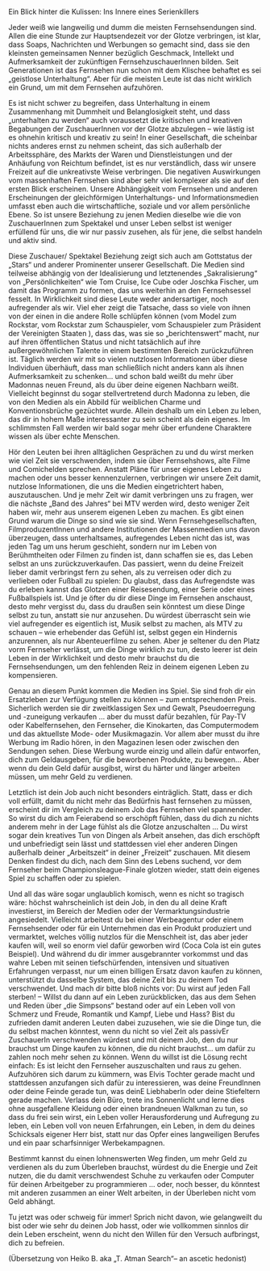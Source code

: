 Ein Blick hinter die Kulissen: Ins Innere eines Serienkillers

Jeder weiß wie langweilig und dumm die meisten Fernsehsendungen sind. Allen die eine Stunde zur Hauptsendezeit vor der Glotze verbringen, ist klar, dass Soaps, Nachrichten und Werbungen so gemacht sind, dass sie den kleinsten gemeinsamen Nenner bezüglich Geschmack, Intellekt und Aufmerksamkeit der zukünftigen FernsehzuschauerInnen bilden. Seit Generationen ist das Fernsehen nun schon mit dem Klischee behaftet es sei „geistlose Unterhaltung“. Aber für die meisten Leute ist das nicht wirklich ein Grund, um mit dem Fernsehen aufzuhören.

Es ist nicht schwer zu begreifen, dass Unterhaltung in einem Zusammenhang mit Dummheit und Belanglosigkeit steht, und dass „unterhalten zu werden“ auch voraussetzt die kritischen und kreativen Begabungen der ZuschauerInnen vor der Glotze abzulegen – wie lästig ist es ohnehin kritisch und kreativ zu sein! In einer Gesellschaft, die scheinbar nichts anderes ernst zu nehmen scheint, das sich außerhalb der Arbeitssphäre, des Markts der Waren und Dienstleistungen und der Anhäufung von Reichtum befindet, ist es nur verständlich, dass wir unsere Freizeit auf die unkreativste Weise verbringen. Die negativen Auswirkungen vom massenhaften Fernsehen sind aber sehr viel komplexer als sie auf den ersten Blick erscheinen. Unsere Abhängigkeit vom Fernsehen und anderen Erscheinungen der gleichförmigen Unterhaltungs- und Informationsmedien umfasst eben auch die wirtschaftliche, soziale und vor allem persönliche Ebene. So ist unsere Beziehung zu jenen Medien dieselbe wie die von ZuschauerInnen zum Spektakel und unser Leben selbst ist weniger erfüllend für uns, die wir nur passiv zusehen, als für jene, die selbst handeln und aktiv sind.

Diese Zuschauer/ Spektakel Beziehung zeigt sich auch am Gottstatus der „Stars“ und anderer Prominenter unserer Gesellschaft. Die Medien sind teilweise abhängig von der Idealisierung und letztenendes „Sakralisierung“ von „Persönlichkeiten“ wie Tom Cruise, Ice Cube oder Joschka Fischer, um damit das Programm zu formen, das uns weiterhin an den Fernsehsessel fesselt. In Wirklichkeit sind diese Leute weder andersartiger, noch aufregender als wir. Viel eher zeigt die Tatsache, dass so viele von ihnen von der einen in die andere Rolle schlüpfen können (vom Model zum Rockstar, vom Rockstar zum Schauspieler, vom Schauspieler zum Präsident der Vereinigten Staaten ), dass das, was sie so „berichtenswert“ macht, nur auf ihren öffentlichen Status und nicht tatsächlich auf ihre außergewöhnlichen Talente in einem bestimmten Bereich zurückzuführen ist. Täglich werden wir mit so vielen nutzlosen Informationen über diese Individuen überhäuft, dass man schließlich nicht anders kann als ihnen Aufmerksamkeit zu schenken… und schon bald weißt du mehr über Madonnas neuen Freund, als du über deine eigenen Nachbarn weißt. Vielleicht beginnst du sogar stellvertretend durch Madonna zu leben, die von den Medien als ein Abbild für weiblichen Charme und Konventionsbrüche gezüchtet wurde. Allein deshalb um ein Leben zu leben, das dir in hohem Maße interessanter zu sein scheint als dein eigenes. Im schlimmsten Fall werden wir bald sogar mehr über erfundene Charaktere wissen als über echte Menschen.

Hör den Leuten bei ihren alltäglichen Gesprächen zu und du wirst merken wie viel Zeit sie verschwenden, indem sie über Fernsehshows, alte Filme und Comichelden sprechen. Anstatt Pläne für unser eigenes Leben zu machen oder uns besser kennenzulernen, verbringen wir unsere Zeit damit, nutzlose Informationen, die uns die Medien eingetrichtert haben, auszutauschen. Und je mehr Zeit wir damit verbringen uns zu fragen, wer die nächste „Band des Jahres“ bei MTV werden wird, desto weniger Zeit haben wir, mehr aus unserem eigenen Leben zu machen. Es gibt einen Grund warum die Dinge so sind wie sie sind. Wenn Fernsehgesellschaften, FilmproduzentInnen und andere Institutionen der Massenmedien uns davon überzeugen, dass unterhaltsames, aufregendes Leben nicht das ist, was jeden Tag um uns herum geschieht, sondern nur im Leben von Berühmtheiten oder Filmen zu finden ist, dann schaffen sie es, das Leben selbst an uns zurückzuverkaufen. Das passiert, wenn du deine Freizeit lieber damit verbringst fern zu sehen, als zu verreisen oder dich zu verlieben oder Fußball zu spielen: Du glaubst, dass das Aufregendste was du erleben kannst das Glotzen einer Reisesendung, einer Serie oder eines Fußballspiels ist. Und je öfter du dir diese Dinge im Fernsehen anschaust, desto mehr vergisst du, dass du draußen sein könntest um diese Dinge selbst zu tun, anstatt sie nur anzusehen. Du würdest überrascht sein wie viel aufregender es eigentlich ist, Musik selbst zu machen, als MTV zu schauen – wie erhebender das Gefühl ist, selbst gegen ein Hindernis anzurennen, als nur Abenteuerfilme zu sehen. Aber je seltener du den Platz vorm Fernseher verlässt, um die Dinge wirklich zu tun, desto leerer ist dein Leben in der Wirklichkeit und desto mehr brauchst du die Fernsehsendungen, um den fehlenden Reiz in deinem eigenen Leben zu kompensieren.

Genau an diesem Punkt kommen die Medien ins Spiel. Sie sind froh dir ein Ersatzleben zur Verfügung stellen zu können – zum entsprechenden Preis. Sicherlich werden sie dir zweitklassigen Sex und Gewalt, Pseudoerregung und -zuneigung verkaufen … aber du musst dafür bezahlen, für Pay-TV oder Kabelfernsehen, den Fernseher, die Kinokarten, das Computermodem und das aktuellste Mode- oder Musikmagazin. Vor allem aber musst du ihre Werbung im Radio hören, in den Magazinen lesen oder zwischen den Sendungen sehen. Diese Werbung wurde einzig und allein dafür entworfen, dich zum Geldausgeben, für die beworbenen Produkte, zu bewegen… Aber wenn du dein Geld dafür ausgibst, wirst du härter und länger arbeiten müssen, um mehr Geld zu verdienen.

Letztlich ist dein Job auch nicht besonders einträglich. Statt, dass er dich voll erfüllt, damit du nicht mehr das Bedürfnis hast fernsehen zu müssen, erscheint dir im Vergleich zu deinem Job das Fernsehen viel spannender. So wirst du dich am Feierabend so erschöpft fühlen, dass du dich zu nichts anderem mehr in der Lage fühlst als die Glotze anzuschalten … Du wirst sogar dein kreatives Tun von Dingen als Arbeit ansehen, das dich erschöpft und unbefriedigt sein lässt und stattdessen viel eher anderen Dingen außerhalb deiner „Arbeitszeit“ in deiner „Freizeit“ zuschauen. Mit diesem Denken findest du dich, nach dem Sinn des Lebens suchend, vor dem Fernseher beim Championsleague-Finale glotzen wieder, statt dein eigenes Spiel zu schaffen oder zu spielen.

Und all das wäre sogar unglaublich komisch, wenn es nicht so tragisch wäre: höchst wahrscheinlich ist dein Job, in den du all deine Kraft investierst, im Bereich der Medien oder der Vermarktungsindustrie angesiedelt. Vielleicht arbeitest du bei einer Werbeagentur oder einem Fernsehsender oder für ein Unternehmen das ein Produkt produziert und vermarktet, welches völlig nutzlos für die Menschheit ist, das aber jeder kaufen will, weil so enorm viel dafür geworben wird (Coca Cola ist ein gutes Beispiel). Und während du dir immer ausgebrannter vorkommst und das wahre Leben mit seinen tiefschürfenden, intensiven und situativen Erfahrungen verpasst, nur um einen billigen Ersatz davon kaufen zu können, unterstützt du dasselbe System, das deine Zeit bis zu deinem Tod verschwendet. Und mach dir bitte bloß nichts vor: Du wirst auf jeden Fall sterben! – Willst du dann auf ein Leben zurückblicken, das aus dem Sehen und Reden über „die Simpsons“ bestand oder auf ein Leben voll von Schmerz und Freude, Romantik und Kampf, Liebe und Hass? Bist du zufrieden damit anderen Leuten dabei zuzusehen, wie sie die Dinge tun, die du selbst machen könntest, wenn du nicht so viel Zeit als passivEr ZuschauerIn verschwenden würdest und mit deinem Job, den du nur brauchst um Dinge kaufen zu können, die du nicht brauchst… um dafür zu zahlen noch mehr sehen zu können. Wenn du willst ist die Lösung recht einfach: Es ist leicht den Fernseher auszuschalten und raus zu gehen. Aufzuhören sich darum zu kümmern, was Elvis Tochter gerade macht und stattdessen anzufangen sich dafür zu interessieren, was deine FreundInnen oder deine Feinde gerade tun, was deinE LiebhaberIn oder deine Stiefeltern gerade machen. Verlass dein Büro, trete ins Sonnenlicht und lerne dies ohne ausgefallene Kleidung oder einen brandneuen Walkman zu tun, so dass du frei sein wirst, ein Leben voller Herausforderung und Aufregung zu leben, ein Leben voll von neuen Erfahrungen, ein Leben, in dem du deines Schicksals eigener Herr bist, statt nur das Opfer eines langweiligen Berufes und ein paar scharfsinniger Werbekampagnen.

Bestimmt kannst du einen lohnenswerten Weg finden, um mehr Geld zu verdienen als du zum Überleben brauchst, würdest du die Energie und Zeit nutzen, die du damit verschwendest Schuhe zu verkaufen oder Computer für deinen Arbeitgeber zu programmieren … oder, noch besser, du könntest mit anderen zusammen an einer Welt arbeiten, in der Überleben nicht vom Geld abhängt.

Tu jetzt was oder schweig für immer! Sprich nicht davon, wie gelangweilt du bist oder wie sehr du deinen Job hasst, oder wie vollkommen sinnlos dir dein Leben erscheint, wenn du nicht den Willen für den Versuch aufbringst, dich zu befreien.

(Übersetzung von Heiko B. aka „T. Atman Search“– an ascetic hedonist)
